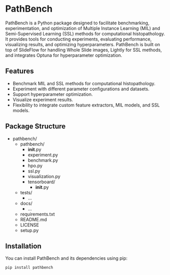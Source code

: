 # PathBench

PathBench is a Python package designed to facilitate benchmarking, experimentation, and optimization of Multiple Instance Learning (MIL) and Semi-Supervised Learning (SSL) methods for computational histopathology. It provides tools for conducting experiments, evaluating performance, visualizing results, and optimizing hyperparameters. PathBench is built on top of SlideFlow for handling Whole Slide images, Lightly for SSL methods, and integrates Optuna for hyperparameter optimization.

## Features

- Benchmark MIL and SSL methods for computational histopathology.
- Experiment with different parameter configurations and datasets.
- Support hyperparameter optimization.
- Visualize experiment results.
- Flexibility to integrate custom feature extractors, MIL models, and SSL models.

## Package Structure

- pathbench/
  - pathbench/
    - __init__.py
    - experiment.py
    - benchmark.py
    - hpo.py
    - ssl.py
    - visualization.py
    - tensorboard/
      - __init__.py
  - tests/
    - ...
  - docs/
    - ...
  - requirements.txt
  - README.md
  - LICENSE
  - setup.py

## Installation

You can install PathBench and its dependencies using pip:

```bash
pip install pathbench
